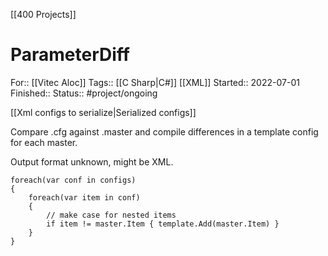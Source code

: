 [[400 Projects]]

# ParameterDiff

For:: [[Vitec Aloc]]
Tags:: [[C Sharp|C#]] [[XML]]
Started:: 2022-07-01
Finished:: 
Status:: #project/ongoing 

[[Xml configs to serialize|Serialized configs]]

Compare .cfg against .master and compile differences in a template config for each master.

Output format unknown, might be XML.

```cs:Pseudo:
foreach(var conf in configs)
{
	foreach(var item in conf)
	{
		// make case for nested items
		if item != master.Item { template.Add(master.Item) }
	}
}
```

